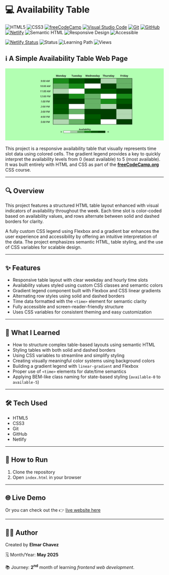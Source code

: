 # 💻 Availability Table

![HTML5](https://img.shields.io/badge/HTML5-E34F26?style=for-the-badge&logo=html5&logoColor=white)
![CSS3](https://img.shields.io/badge/CSS3-1572B6?style=for-the-badge&logo=css3&logoColor=white)
[![freeCodeCamp](https://img.shields.io/badge/freeCodeCamp-27273D?style=for-the-badge&logo=freecodecamp&logoColor=white)](https://www.freecodecamp.org/)
[![Visual Studio Code](https://img.shields.io/badge/VS%20Code-007ACC?style=for-the-badge&logo=visual-studio-code&logoColor=white)](https://code.visualstudio.com/)
[![Git](https://img.shields.io/badge/Git-F05032?style=for-the-badge&logo=git&logoColor=white)](https://git-scm.com/)
[![GitHub](https://img.shields.io/badge/GitHub-181717?style=for-the-badge&logo=github&logoColor=white)](https://github.com/)
[![Netlify](https://img.shields.io/badge/Netlify-00C7B7?style=for-the-badge&logo=netlify&logoColor=white)](https://www.netlify.com/)
![Semantic HTML](https://img.shields.io/badge/Semantic%20HTML-ff9800?style=for-the-badge)
![Responsive Design](https://img.shields.io/badge/Responsive%20Design-2196F3?style=for-the-badge&logo=responsive&logoColor=white)
![Accessible](https://img.shields.io/badge/Accessibility-A11Y-0052cc?style=for-the-badge)

[![Netlify Status](https://api.netlify.com/api/v1/badges/0f6b4ff6-e0e8-42e0-83ce-4b7df4f118fa/deploy-status)](https://availability-table-fcc-jiro.netlify.app/)
![Status](https://img.shields.io/badge/status-complete-brightgreen)
![Learning Path](https://img.shields.io/badge/learning%20path-month%202-blue)
![Views](https://visitor-badge.laobi.icu/badge?page_id=CodingWithJiro.freecodecamp-css-availability-table&left_text=repo%20views)

## ℹ️ A Simple Availability Table Web Page

![Screenshot of the project](./screenshot.png)

This project is a responsive availability table that visually represents time slot data using colored cells. The gradient legend provides a key to quickly interpret the availability levels from 0 (least available) to 5 (most available). It was built entirely with HTML and CSS as part of the [**freeCodeCamp.org**](https://www.freecodecamp.org/learn/full-stack-developer/) CSS course.

---

## 🔍 Overview

This project features a structured HTML table layout enhanced with visual indicators of availability throughout the week. Each time slot is color-coded based on availability values, and rows alternate between solid and dashed borders for clarity.

A fully custom CSS legend using Flexbox and a gradient bar enhances the user experience and accessibility by offering an intuitive interpretation of the data. The project emphasizes semantic HTML, table styling, and the use of CSS variables for scalable design.

---

## ✨ Features

- Responsive table layout with clear weekday and hourly time slots
- Availability values styled using custom CSS classes and semantic colors
- Gradient legend component built with Flexbox and CSS linear gradients
- Alternating row styles using solid and dashed borders
- Time data formatted with the `<time>` element for semantic clarity
- Fully accessible and screen-reader-friendly structure
- Uses CSS variables for consistent theming and easy customization

---

## 🧠 What I Learned

- How to structure complex table-based layouts using semantic HTML
- Styling tables with both solid and dashed borders
- Using CSS variables to streamline and simplify styling
- Creating visually meaningful color systems using background colors
- Building a gradient legend with `linear-gradient` and Flexbox
- Proper use of `<time>` elements for date/time semantics
- Applying BEM-like class naming for state-based styling (`available-0` to `available-5`)

---

## 🛠️ Tech Used

- HTML5
- CSS3
- Git
- GitHub
- Netlify

---

## 🚀 How to Run

1. Clone the repository
2. Open `index.html` in your browser

---

## 🌐 Live Demo

Or you can check out the 👉 [live website here](https://availability-table-fcc-jiro.netlify.app/)

---

## 🧑‍💻 Author

Created by **Elmar Chavez**

🗓️ Month/Year: **May 2025**

📚 Journey: **2<sup>nd</sup>** month of learning _frontend web development_.
